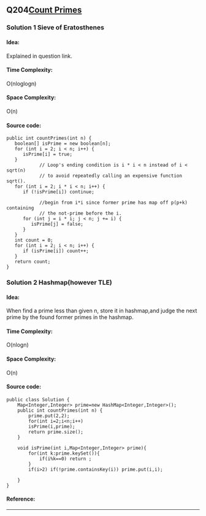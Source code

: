 ## Q204[Count Primes](https://leetcode.com/problems/count-primes/) 

### Solution 1 Sieve of Eratosthenes
#### Idea:
Explained in question link.
#### Time Complexity: 
O(nloglogn)
#### Space Complexity:
O(n)
#### Source code:
```
public int countPrimes(int n) {
   boolean[] isPrime = new boolean[n];
   for (int i = 2; i < n; i++) {
      isPrime[i] = true;
   }
   			// Loop's ending condition is i * i < n instead of i < sqrt(n)
   			// to avoid repeatedly calling an expensive function sqrt().
   for (int i = 2; i * i < n; i++) {
      if (!isPrime[i]) continue;
      
   			//begin from i*i since former prime has map off p(p+k) containing
   			// the not-prime before the i.  
      for (int j = i * i; j < n; j += i) {
         isPrime[j] = false;
      }
   }
   int count = 0;
   for (int i = 2; i < n; i++) {
      if (isPrime[i]) count++;
   }
   return count;
}

```
### Solution 2 Hashmap(however TLE)
#### Idea:
When find a prime less than given n, store it in hashmap,and judge the next prime
by the found former primes in the hashmap.
#### Time Complexity: 
O(nlogn)
#### Space Complexity:
O(n)
#### Source code:
```
public class Solution {
    Map<Integer,Integer> prime=new HashMap<Integer,Integer>();
    public int countPrimes(int n) {
        prime.put(2,2);
	    for(int i=2;i<n;i++)
	    isPrime(i,prime);
	    return prime.size();
	}
				   
	void isPrime(int i,Map<Integer,Integer> prime){
		for(int k:prime.keySet()){
    		if(i%k==0) return ;
		}
		if(i>2) if(!prime.containsKey(i)) prime.put(i,i);
	
    }
}
```
#### Reference:

---


